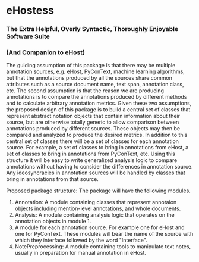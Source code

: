 # eHostess
### The Extra Helpful, Overly Syntactic, Thoroughly Enjoyable Software Suite
### (And Companion to eHost)

The guiding assumption of this package is that there may be multiple annotation sources, e.g. eHost, PyConText, machine learning algorithms, but that the annotations produced by all the sources share common attributes such as a source document name, text span, annotation class, etc. The second assumption is that the reason we are producing annotations is to compare the annotations produced by different methods and to calculate arbitrary annotation metrics. Given these two assumptions, the proposed design of this package is to build a central set of classes that represent abstract notation objects that contain information about their source, but are otherwise totally generic to allow comparison between annotations produced by different sources. These objects may then be compared and analyzed to produce the desired metrics. In addition to this central set of classes there will be a set of classes for each annotation source. For example, a set of classes to bring in annotations from eHost, a set of classes to bring in annotations from PyConText, etc. Using this structure it will be easy to write generalized analysis logic to compare annotations without having to consider the differences in annotation source. Any ideosyncracies in annotation sources will be handled by classes that bring in annotations from that source.

Proposed package structure:
The package will have the following modules.
1. Annotation: A module containing classes that represent annotaion objects including mention-level annotations, and whole documents.
2. Analysis: A module containing analysis logic that operates on the annotation objects in module 1.
3. A module for each annotation source. For example one for eHost and one for PyConText. These modules will bear the name of the source with which they interface followed by the word "Interface".
4. NotePreprocessing: A module containing tools to manipulate text notes, usually in preparation for manual annotation in eHost.
